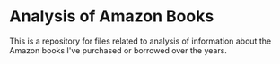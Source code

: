 # Analysis of Amazon Books

This is a repository for files related to analysis of information about the Amazon books I've purchased or borrowed over the years.

